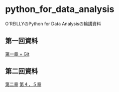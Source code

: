 python_for_data_analysis
========================

O'REILLYのPython for Data Analysisの輪講資料

## 第一回資料
[第一章 + Git](http://www.slideshare.net/makotokawano12/python-for-data-analysisgit)

## 第二回資料
[第二章](http://www.slideshare.net/ymk0424/2kaime)
[第４，５章](http://www.slideshare.net/makotokawano12/python-for-data-anaysis)
